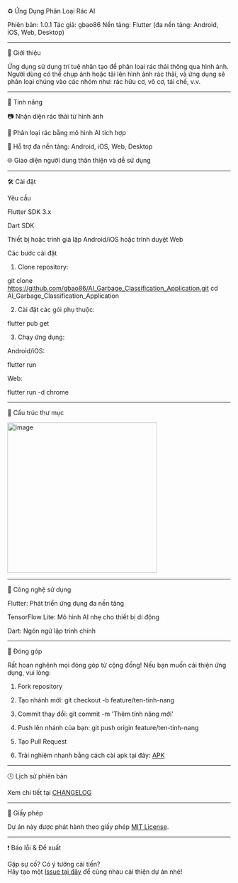 ♻️ Ứng Dụng Phân Loại Rác AI

Phiên bản: 1.0.1
Tác giả: gbao86
Nền tảng: Flutter (đa nền tảng: Android, iOS, Web, Desktop)


---

📌 Giới thiệu

Ứng dụng sử dụng trí tuệ nhân tạo để phân loại rác thải thông qua hình ảnh. Người dùng có thể chụp ảnh hoặc tải lên hình ảnh rác thải, và ứng dụng sẽ phân loại chúng vào các nhóm như: rác hữu cơ, vô cơ, tái chế, v.v.


---

🚀 Tính năng

📷 Nhận diện rác thải từ hình ảnh

🧠 Phân loại rác bằng mô hình AI tích hợp

💾 Hỗ trợ đa nền tảng: Android, iOS, Web, Desktop

🌐 Giao diện người dùng thân thiện và dễ sử dụng



---

🛠️ Cài đặt

Yêu cầu

Flutter SDK 3.x

Dart SDK

Thiết bị hoặc trình giả lập Android/iOS hoặc trình duyệt Web


Các bước cài đặt

1. Clone repository:

git clone https://github.com/gbao86/AI_Garbage_Classification_Application.git
cd AI_Garbage_Classification_Application


2. Cài đặt các gói phụ thuộc:

flutter pub get


3. Chạy ứng dụng:

Android/iOS:

flutter run

Web:

flutter run -d chrome




---

📁 Cấu trúc thư mục

<img width="338" alt="image" src="https://github.com/user-attachments/assets/5d8090be-1ef1-4347-ba02-14f0bb3bcc90" />



---

🧪 Công nghệ sử dụng

Flutter: Phát triển ứng dụng đa nền tảng

TensorFlow Lite: Mô hình AI nhẹ cho thiết bị di động

Dart: Ngôn ngữ lập trình chính


---

🤝 Đóng góp

Rất hoan nghênh mọi đóng góp từ cộng đồng! Nếu bạn muốn cải thiện ứng dụng, vui lòng:

1. Fork repository


2. Tạo nhánh mới: git checkout -b feature/ten-tinh-nang


3. Commit thay đổi: git commit -m 'Thêm tính năng mới'


4. Push lên nhánh của bạn: git push origin feature/ten-tinh-nang


5. Tạo Pull Request

  
6. Trải nghiệm nhanh bằng cách cài apk tại đây: [APK](https://drive.google.com/file/d/1213GsWXbb6MnhcNWX-Rw91m5oS8cE7Z5/view?usp=drive_link)


---

🕒 Lịch sử phiên bản

Xem chi tiết tại [CHANGELOG](./CHANGELOG.md)

---

📄 Giấy phép

Dự án này được phát hành theo giấy phép [MIT License](./LICENSE).


---

❗ Báo lỗi & Đề xuất

Gặp sự cố? Có ý tưởng cải tiến?  
Hãy tạo một [Issue tại đây](https://github.com/gbao86/AI_Garbage_Classification_Application/issues) để cùng nhau cải thiện dự án nhé!

